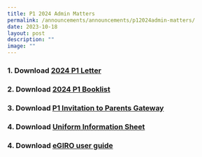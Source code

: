 ```yaml
---
title: P1 2024 Admin Matters
permalink: /announcements/announcements/p12024admin-matters/
date: 2023-10-18
layout: post
description: ""
image: ""
---
```

<h3>1.  Download <a href="/files/p1%20letter.pdf">   2024 P1 Letter</a>  </h3>
<h3>2.  Download  <a href="/files/booklist.pdf"> 2024 P1 Booklist</a>  </h3>
<h3>3. Download <a href="/files/pg%20-%20onboard%20parents.pdf"> P1 Invitation to Parents Gateway</a>  </h3>
<h3>4. Download <a href="/files/uniform%20information%20sheet.pdf">Uniform Information Sheet</a>  </h3>
<h3>4. Download <a href="/files/egiro%20user%20guide%20sep23.pdf">eGIRO user guide</a>  </h3>